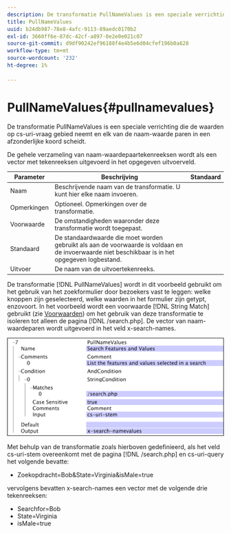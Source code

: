 ```yaml
---
description: De transformatie PullNameValues is een speciale verrichting die de waarden op cs-uri-vraag gebied neemt en elk van de naam-waarde paren in een afzonderlijke koord scheidt.
title: PullNameValues
uuid: b24db987-78e8-4afc-9113-89aedc0170b2
exl-id: 3660ff6e-87dc-42cf-a897-0e2e0e021c07
source-git-commit: d9df90242ef96188f4e4b5e6d04cfef196b0a628
workflow-type: tm+mt
source-wordcount: '232'
ht-degree: 1%

---
```


# PullNameValues{#pullnamevalues}

De transformatie PullNameValues is een speciale verrichting die de waarden op cs-uri-vraag gebied neemt en elk van de naam-waarde paren in een afzonderlijke koord scheidt.

De gehele verzameling van naam-waardepaartekenreeksen wordt als een vector met tekenreeksen uitgevoerd in het opgegeven uitvoerveld.

| Parameter | Beschrijving | Standaard |
|---|---|---|
| Naam | Beschrijvende naam van de transformatie. U kunt hier elke naam invoeren. |  |
| Opmerkingen | Optioneel. Opmerkingen over de transformatie. |  |
| Voorwaarde | De omstandigheden waaronder deze transformatie wordt toegepast. |  |
| Standaard | De standaardwaarde die moet worden gebruikt als aan de voorwaarde is voldaan en de invoerwaarde niet beschikbaar is in het opgegeven logbestand. |  |
| Uitvoer | De naam van de uitvoertekenreeks. |  |

De transformatie [!DNL PullNameValues] wordt in dit voorbeeld gebruikt om het gebruik van het zoekformulier door bezoekers vast te leggen: welke knoppen zijn geselecteerd, welke waarden in het formulier zijn getypt, enzovoort. In het voorbeeld wordt een voorwaarde [!DNL String Match] gebruikt (zie [Voorwaarden](../../../../../home/c-dataset-const-proc/c-conditions/c-abt-cond.md)) om het gebruik van deze transformatie te isoleren tot alleen de pagina [!DNL /search.php]. De vector van naam-waardeparen wordt uitgevoerd in het veld x-search-names.

![](assets/cfg_TransformationType_PullNameValues.png)

Met behulp van de transformatie zoals hierboven gedefinieerd, als het veld cs-uri-stem overeenkomt met de pagina [!DNL /search.php] en cs-uri-query het volgende bevatte:

* Zoekopdracht=Bob&amp;State=Virginia&amp;isMale=true

vervolgens bevatten x-search-names een vector met de volgende drie tekenreeksen:

* Searchfor=Bob
* State=Virginia
* isMale=true
